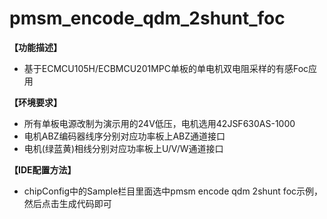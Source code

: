 # pmsm_encode_qdm_2shunt_foc

**【功能描述】**
+ 基于ECMCU105H/ECBMCU201MPC单板的单电机双电阻采样的有感Foc应用

**【环境要求】**
+ 所有单板电源改制为演示用的24V低压，电机选用42JSF630AS-1000
+ 电机ABZ编码器线序分别对应功率板上ABZ通道接口
+ 电机(绿蓝黄)相线分别对应功率板上U/V/W通道接口

**【IDE配置方法】**
+ chipConfig中的Sample栏目里面选中pmsm encode qdm 2shunt foc示例，然后点击生成代码即可
